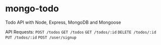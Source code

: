 # mongo-todo
Todo API with Node, Express, MongoDB and Mongoose

API Requests:
`POST /todos`
`GET /todos`
`GET /todos/:id`
`DELETE /todos/:id`
`PUT /todos/:id`
`POST /user/signup`
